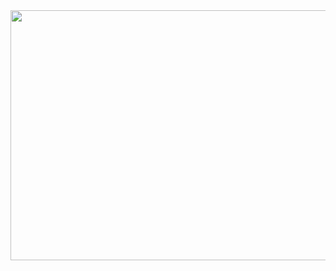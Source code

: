 <a href="https://github.com/devxb/gitanimals">
<img
  src="https://render.gitanimals.org/farms/wnsgur1"
  width="1000"
  height="400"
/>
</a>

